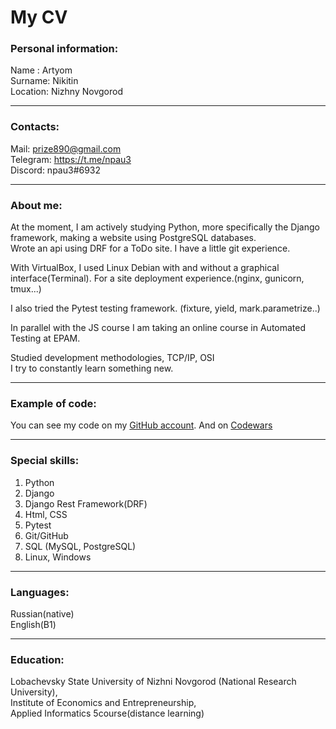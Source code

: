 # My CV
### Personal information:
Name : Artyom  
Surname: Nikitin  
Location: Nizhny Novgorod  
***
### Contacts:
Mail: prize890@gmail.com  
Telegram: https://t.me/npau3  
Discord: npau3#6932 
***
### About me:
At the moment, I am actively studying Python, more specifically the Django framework, making a website using PostgreSQL databases.  
Wrote an api using DRF for a ToDo site. I have a little git experience. 

With VirtualBox, I used Linux Debian with and without a graphical interface(Terminal).
For a site deployment experience.(nginx, gunicorn, tmux...)

I also tried the Pytest testing framework. (fixture, yield, mark.parametrize..)

In parallel with the JS course I am taking an online course in Automated Testing at EPAM.

Studied development methodologies, TCP/IP, OSI  
I try to constantly learn something new.
***
### Example of code:
You can see my code on my [GitHub account](https://github.com/npau3/LearningDjango).
And on [Codewars](https://www.codewars.com/users/npau3/completed) 
***
### Special skills:
1. Python
2. Django
3. Django Rest Framework(DRF)
4. Html, CSS
5. Pytest
6. Git/GitHub
7. SQL (MySQL, PostgreSQL)
8. Linux, Windows
***
### Languages:
Russian(native)  
English(B1)
***
### Education:
Lobachevsky State University of Nizhni Novgorod (National Research University),  
Institute of Economics and Entrepreneurship,  
Applied Informatics
5course(distance learning)